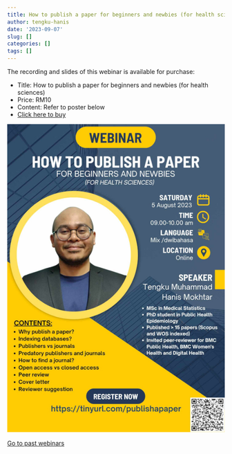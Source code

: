 ```yaml
---
title: How to publish a paper for beginners and newbies (for health sciences)
author: tengku-hanis
date: '2023-09-07'
slug: []
categories: []
tags: []
---
```


The recording and slides of this webinar is available for purchase:

- Title: How to publish a paper for beginners and newbies (for health sciences)
- Price: RM10
- Content: Refer to poster below
- [Click here to buy](https://docs.google.com/forms/d/e/1FAIpQLSe-Q16oiKxp1Suz1fOH8Rqebh-qZri303E3POjUlpTPfD50oA/viewform)

![](images/Poster.jpg)

[Go to past webinars](https://jomresearch.netlify.app/webinars/#past-webinars)